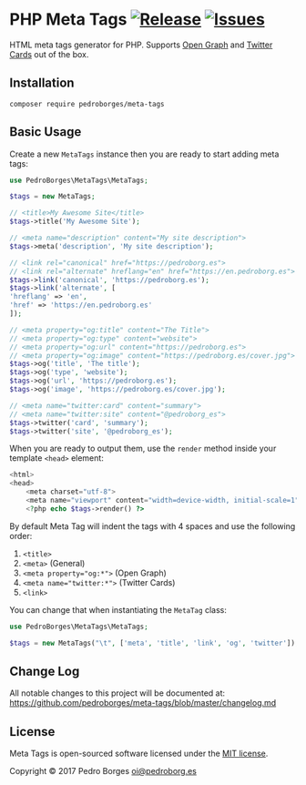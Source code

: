 # PHP Meta Tags [![Release](https://img.shields.io/github/release/pedroborges/meta-tags.svg)](https://github.com/pedroborges/meta-tags/releases) [![Issues](https://img.shields.io/github/issues/pedroborges/meta-tags.svg)](https://github.com/pedroborges/meta-tags/issues)

HTML meta tags generator for PHP. Supports [Open Graph](http://ogp.me) and [Twitter Cards](https://dev.twitter.com/cards/overview) out of the box.

## Installation

    composer require pedroborges/meta-tags

## Basic Usage
Create a new `MetaTags` instance then you are ready to start adding meta tags:

```php
use PedroBorges\MetaTags\MetaTags;

$tags = new MetaTags;

// <title>My Awesome Site</title>
$tags->title('My Awesome Site');

// <meta name="description" content="My site description">
$tags->meta('description', 'My site description');

// <link rel="canonical" href="https://pedroborg.es">
// <link rel="alternate" hreflang="en" href="https://en.pedroborg.es">
$tags->link('canonical', 'https://pedroborg.es');
$tags->link('alternate', [
'hreflang' => 'en',
'href' => 'https://en.pedroborg.es'
]);

// <meta property="og:title" content="The Title">
// <meta property="og:type" content="website">
// <meta property="og:url" content="https://pedroborg.es">
// <meta property="og:image" content="https://pedroborg.es/cover.jpg">
$tags->og('title', 'The title');
$tags->og('type', 'website');
$tags->og('url', 'https://pedroborg.es');
$tags->og('image', 'https://pedroborg.es/cover.jpg');

// <meta name="twitter:card" content="summary">
// <meta name="twitter:site" content="@pedroborg_es">
$tags->twitter('card', 'summary');
$tags->twitter('site', '@pedroborg_es');
```

When you are ready to output them, use the `render` method inside your template `<head>` element:

```php
<html>
<head>
    <meta charset="utf-8">
    <meta name="viewport" content="width=device-width, initial-scale=1">
    <?php echo $tags->render() ?>
```

By default Meta Tag will indent the tags with 4 spaces and use the following order:

1. `<title>`
1. `<meta>` (General)
1. `<meta property="og:*">` (Open Graph)
1. `<meta name="twitter:*">` (Twitter Cards)
1. `<link>`

You can change that when instantiating the `MetaTag` class:

```php
use PedroBorges\MetaTags\MetaTags;

$tags = new MetaTags("\t", ['meta', 'title', 'link', 'og', 'twitter']);
```

## Change Log
All notable changes to this project will be documented at: <https://github.com/pedroborges/meta-tags/blob/master/changelog.md>

## License
Meta Tags is open-sourced software licensed under the [MIT license](http://www.opensource.org/licenses/mit-license.php).

Copyright © 2017 Pedro Borges <oi@pedroborg.es>

